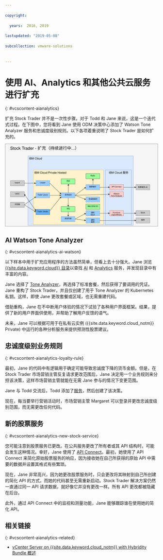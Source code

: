 ```yaml
---

copyright:

  years:  2016, 2019

lastupdated: "2019-05-08"

subcollection: vmware-solutions


---
```


# 使用 AI、Analytics 和其他公共云服务进行扩充
{: #vcscontent-aianalytics}

扩充 Stock Trader 并不是一次性步骤。对于 Todd 和 Jane 来说，这是一个迭代式过程。在下图中，您将看到 Jane 使用 ODM 决策中心添加了 Watson Tone Analyzer 服务和忠诚度级别规则。以下各项着重说明了 Stock Trader 是如何扩充的。

![Stock Trader 扩充迭代结果](../../images/vcscontent-enriched.svg "Stock Trader 扩充迭代结果")

## AI Watson Tone Analyzer
{: #vcscontent-aianalytics-ai-watson}

以下样本中用于扩充应用程序的方法虽然简单，但看上去十分强大。Jane 浏览 [{{site.data.keyword.cloud}} 目录](https://cloud.ibm.com/catalog/)以查找 [AI](https://cloud.ibm.com/catalog/?category=ai) 和 [Analytics](https://cloud.ibm.com/catalog/?category=analytics) 服务，并发现目录中有丰富的内容。

Jane 选择了 [Tone Analyzer](https://cloud.ibm.com/catalog/services/tone-analyzer)，再选择了标准套餐，然后获得了要调用的凭证。Jane 重构了 Stock Trader，并且仅创建了用于 Tone Analyzer 的 Kubernetes 私钥。这样，即使 Jane 更改套餐或区域，也无需重建代码。

借助重构，Jane 在不中断用户体验的情况下试验了各种用户界面框架。结果，提供了新的用户界面供使用，并帮助了解用户反馈的语气。

未来，Jane 可以根据可用于在私有云实例 ({{site.data.keyword.cloud_notm}} Private) 中运行的各种分析服务来提供预测性股票建议。

## 忠诚度级别业务规则
{: #vcscontent-aianalytics-loyalty-rule}

最初，Jane 的代码中有逻辑用于确定可能导致忠诚度下降的货币金额。但是，在 Stock Trader 市场营销主管反复请求更改范围后，Jane 决定用一个业务规则来分担该决策，这样市场营销主管就能在无需 Jane 参与的情况下变更范围。

Jane 与 Todd 交流后，Todd 添加了[服务](https://cloud.ibm.com/catalog/services/decision-optimization)，然后创建了该决策。

现在，每当要举行营销活动时，市场营销主管 Margaret 可以登录并更改忠诚度级别范围，而无需更改任何代码。

## 新的股票服务
{: #vcscontent-aianalytics-new-stock-service}

您可能注意到股票服务已更改。在公共服务更改了所有者或其 API 结构时，可能会发生这种情况。幸好，Jane 使用了 [API Connect](https://cloud.ibm.com/catalog/services/api-connect)。最初，她使用了 API Connect 来简化原始股票服务的响应，因为接收她在自己所获得的原始 API 中需要的数据并设置其格式有些繁琐。

现在，Jane 非常高兴，因为她更改股票服务时，只会更改将其映射到自己所创建的简化 API 的方式，而她的代码甚至无需重新启动。Stock Trader 解决方案仍然一直通过同一 API 请求数据，就好像它并没有更改一样。所有 API 更改都被隐藏在后台。

此外，通过 API Connect 中的监视和测量功能，Jane 能够跟踪谁在使用她的简化 API。

## 相关链接
{: #vcscontent-aianalytics-related}

* [vCenter Server on {{site.data.keyword.cloud_notm}} with Hybridity Bundle 概述](/docs/services/vmwaresolutions/archiref/vcs?topic=vmware-solutions-vcs-hybridity-intro)
